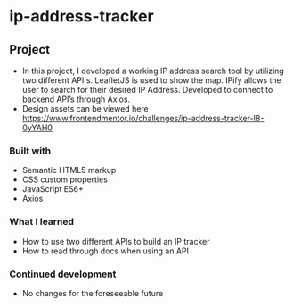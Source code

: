 # ip-address-tracker

## Project
- In this project, I developed a working IP address search tool by utilizing two different API's. LeafletJS is used to show the map. IPify allows the user to search for their desired IP Address. Developed to connect to backend API’s through Axios.
- Design assets can be viewed here https://www.frontendmentor.io/challenges/ip-address-tracker-I8-0yYAH0

### Built with

- Semantic HTML5 markup
- CSS custom properties
- JavaScript ES6+
- Axios

### What I learned

- How to use two different APIs to build an IP tracker
- How to read through docs when using an API

### Continued development

- No changes for the foreseeable future
